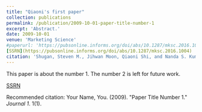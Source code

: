 ```yaml
---
title: "Qiaoni's first paper"
collection: publications
permalink: /publication/2009-10-01-paper-title-number-1
excerpt: 'Abstract.'
date: 2009-10-01
venue: 'Marketing Science'
#paperurl: 'https://pubsonline.informs.org/doi/abs/10.1287/mksc.2016.1004'
[SSRN](https://pubsonline.informs.org/doi/abs/10.1287/mksc.2016.1004)
citation: 'Shugan, Steven M., Jihwan Moon, Qiaoni Shi, and Nanda S. Kumar. (2017). &quot;Product line bundling: Why airlines bundle high-end while hotels bundle low-end.&quot; <i>Marketing Science</i>. 36(1). pp. 124-139'
---
```

This paper is about the number 1. The number 2 is left for future work.

[SSRN](https://pubsonline.informs.org/doi/abs/10.1287/mksc.2016.1004)

Recommended citation: Your Name, You. (2009). "Paper Title Number 1." <i>Journal 1</i>. 1(1).
